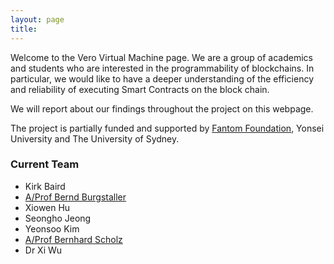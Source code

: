 ```yaml
---
layout: page
title:
---
```


Welcome to the Vero Virtual Machine page. We are a group of academics and students who are interested in the programmability of blockchains. In particular, we would like to have a deeper understanding of the efficiency and reliability of executing Smart Contracts on the block chain. 

We will report about our findings throughout the project on this webpage. 

The project is partially funded and supported by [Fantom Foundation](https://fantom.foundation), Yonsei University and The University of Sydney.

### Current Team

- Kirk Baird
- [A/Prof Bernd Burgstaller](https://elc.yonsei.ac.kr/people.htm)
- Xiowen Hu
- Seongho Jeong
- Yeonsoo Kim
- [A/Prof Bernhard Scholz](http://b-scholz.github.io)
- Dr Xi Wu
